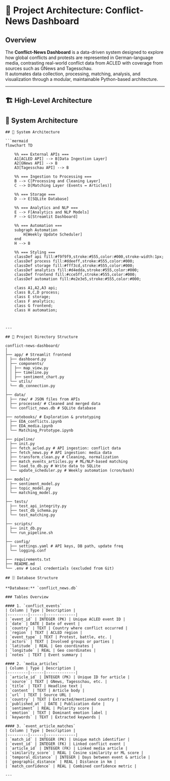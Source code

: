 # 🧭 Project Architecture: Conflict-News Dashboard

## Overview

The **Conflict-News Dashboard** is a data-driven system designed to explore how global conflicts and protests are represented in German-language media, contrasting real-world conflict data from ACLED with coverage from sources such as GNews and Tagesschau.  
It automates data collection, processing, matching, analysis, and visualization through a modular, maintainable Python-based architecture.

---

## 🏗️ High-Level Architecture


## 🧭 System Architecture

```mermaid
## 🧭 System Architecture

```mermaid
flowchart TD

    %% === External APIs ===
    A1[ACLED API] --> B[Data Ingestion Layer]
    A2[GNews API] --> B
    A3[Tagesschau API] --> B

    %% === Ingestion to Processing ===
    B --> C[Processing and Cleaning Layer]
    C --> D[Matching Layer (Events ↔ Articles)]

    %% === Storage ===
    D --> E[SQLite Database]

    %% === Analytics and NLP ===
    E --> F[Analytics and NLP Models]
    F --> G[Streamlit Dashboard]

    %% === Automation ===
    subgraph Automation
        H[Weekly Update Scheduler]
    end
    H --> B

    %% === Styling ===
    classDef api fill:#f9f9f9,stroke:#555,color:#000,stroke-width:1px;
    classDef process fill:#ddeeff,stroke:#555,color:#000;
    classDef storage fill:#fff3cd,stroke:#555,color:#000;
    classDef analytics fill:#d4edda,stroke:#555,color:#000;
    classDef frontend fill:#cce5ff,stroke:#555,color:#000;
    classDef automation fill:#e2e3e5,stroke:#555,color:#000;

    class A1,A2,A3 api;
    class B,C,D process;
    class E storage;
    class F analytics;
    class G frontend;
    class H automation;



---

## 🧩 Project Directory Structure

conflict-news-dashboard/
│
├── app/ # Streamlit frontend
│ ├── dashboard.py
│ ├── components/
│ │ ├── map_view.py
│ │ ├── timeline.py
│ │ ├── sentiment_chart.py
│ └── utils/
│ └── db_connection.py
│
├── data/
│ ├── raw/ # JSON files from APIs
│ ├── processed/ # Cleaned and merged data
│ └── conflict_news.db # SQLite database
│
├── notebooks/ # Exploration & prototyping
│ ├── EDA_conflicts.ipynb
│ ├── EDA_media.ipynb
│ └── Matching_Prototype.ipynb
│
├── pipeline/
│ ├── init.py
│ ├── fetch_acled.py # API ingestion: conflict data
│ ├── fetch_news.py # API ingestion: media data
│ ├── transform_clean.py # Cleaning, normalization
│ ├── match_events_articles.py # ML/NLP-based matching
│ ├── load_to_db.py # Write data to SQLite
│ └── update_scheduler.py # Weekly automation (cron/bash)
│
├── models/
│ ├── sentiment_model.py
│ ├── topic_model.py
│ └── matching_model.py
│
├── tests/
│ ├── test_api_integrity.py
│ ├── test_db_schema.py
│ └── test_matching.py
│
├── scripts/
│ ├── init_db.py
│ └── run_pipeline.sh
│
├── config/
│ ├── settings.yaml # API keys, DB path, update freq
│ └── logging.conf
│
├── requirements.txt
├── README.md
└── .env # Local credentials (excluded from Git)

## 🗄️ Database Structure

**Database:** `conflict_news.db`

### Tables Overview

#### 1. `conflict_events`
| Column | Type | Description |
|---------|------|-------------|
| `event_id` | INTEGER (PK) | Unique ACLED event ID |
| `date` | DATE | Date of event |
| `country` | TEXT | Country where conflict occurred |
| `region` | TEXT | ACLED region |
| `event_type` | TEXT | Protest, battle, etc. |
| `actors` | TEXT | Involved groups or parties |
| `latitude` | REAL | Geo coordinates |
| `longitude` | REAL | Geo coordinates |
| `notes` | TEXT | Event summary |

#### 2. `media_articles`
| Column | Type | Description |
|---------|------|-------------|
| `article_id` | INTEGER (PK) | Unique ID for article |
| `source` | TEXT | GNews, Tagesschau, etc. |
| `title` | TEXT | Headline text |
| `content` | TEXT | Article body |
| `url` | TEXT | Source URL |
| `country` | TEXT | Extracted/mentioned country |
| `published_at` | DATE | Publication date |
| `sentiment` | REAL | Polarity score |
| `emotion` | TEXT | Dominant emotion label |
| `keywords` | TEXT | Extracted keywords |

#### 3. `event_article_matches`
| Column | Type | Description |
|---------|------|-------------|
| `match_id` | INTEGER (PK) | Unique match identifier |
| `event_id` | INTEGER (FK) | Linked conflict event |
| `article_id` | INTEGER (FK) | Linked media article |
| `similarity_score` | REAL | Cosine similarity or ML score |
| `temporal_distance` | INTEGER | Days between event & article |
| `geographic_distance` | REAL | Distance in km |
| `match_confidence` | REAL | Combined confidence metric |

---


